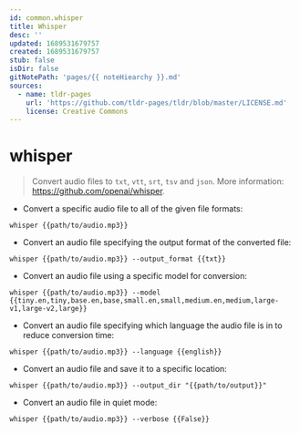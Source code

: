 ```yaml
---
id: common.whisper
title: Whisper
desc: ''
updated: 1689531679757
created: 1689531679757
stub: false
isDir: false
gitNotePath: 'pages/{{ noteHiearchy }}.md'
sources:
  - name: tldr-pages
    url: 'https://github.com/tldr-pages/tldr/blob/master/LICENSE.md'
    license: Creative Commons
---
```

# whisper

> Convert audio files to `txt`, `vtt`, `srt`, `tsv` and `json`.
> More information: <https://github.com/openai/whisper>.

- Convert a specific audio file to all of the given file formats:

`whisper {{path/to/audio.mp3}}`

- Convert an audio file specifying the output format of the converted file:

`whisper {{path/to/audio.mp3}} --output_format {{txt}}`

- Convert an audio file using a specific model for conversion:

`whisper {{path/to/audio.mp3}} --model {{tiny.en,tiny,base.en,base,small.en,small,medium.en,medium,large-v1,large-v2,large}}`

- Convert an audio file specifying which language the audio file is in to reduce conversion time:

`whisper {{path/to/audio.mp3}} --language {{english}}`

- Convert an audio file and save it to a specific location:

`whisper {{path/to/audio.mp3}} --output_dir "{{path/to/output}}"`

- Convert an audio file in quiet mode:

`whisper {{path/to/audio.mp3}} --verbose {{False}}`

